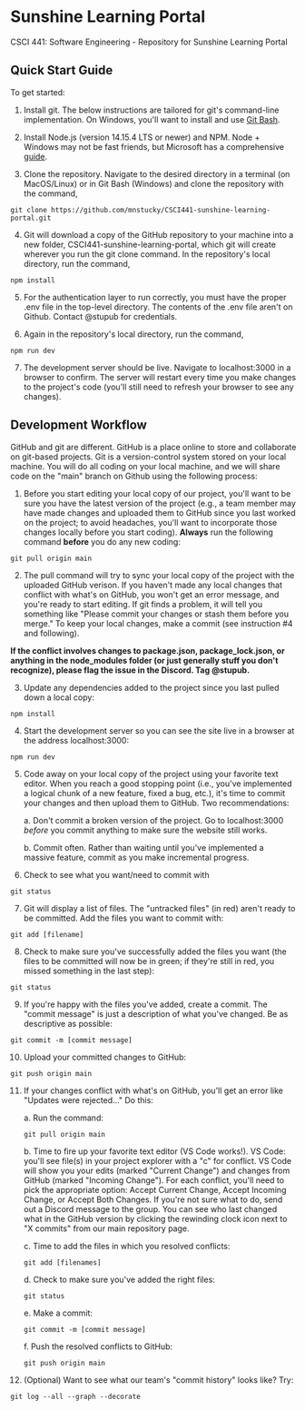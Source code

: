 # Sunshine Learning Portal
CSCI 441: Software Engineering - Repository for Sunshine Learning Portal

## Quick Start Guide
To get started:
1. Install git. The below instructions are tailored for git's command-line implementation. On Windows, you'll want to install and use [Git Bash](https://gitforwindows.org/).

2. Install Node.js (version 14.15.4 LTS or newer) and NPM. Node + Windows may not be fast friends, but Microsoft has a comprehensive [guide](https://docs.microsoft.com/en-us/windows/nodejs/setup-on-windows).

3. Clone the repository. Navigate to the desired directory in a terminal (on MacOS/Linux) or in Git Bash (Windows) and clone the repository with the command,

``` git clone https://github.com/mnstucky/CSCI441-sunshine-learning-portal.git ``` 

4. Git will download a copy of the GitHub repository to your machine into a  new folder, CSCI441-sunshine-learning-portal, which git will create wherever you run the git clone command. In the repository's local directory, run the command, 

``` npm install ```

5. For the authentication layer to run correctly, you must have the proper .env file in the top-level directory. The contents of the .env file aren't on Github. Contact @stupub for credentials.

6. Again in the repository's local directory, run the command, 

```npm run dev``` 

7. The development server should be live. Navigate to localhost:3000 in a browser to confirm. The server will restart every time you make changes to the project's code (you'll still need to refresh your browser to see any changes). 

## Development Workflow

GitHub and git are different. GitHub is a place online to store and collaborate on git-based projects. Git is a version-control system stored on your local machine. You will do all coding on your local machine, and we will share code on the "main" branch on Github using the following process:

1. Before you start editing your local copy of our project, you'll want to be sure you have the latest version of the project (e.g., a team member may have made changes and uploaded them to GitHub since you last worked on the project; to avoid headaches, you'll want to incorporate those changes locally before you start coding). **Always** run the following command **before** you do any new coding:

```git pull origin main```

2. The pull command will try to sync your local copy of the project with the uploaded GitHub verison. If you haven't made any local changes that conflict with what's on GitHub, you won't get an error message, and you're ready to start editing. If git finds a problem, it will tell you something like "Please commit your changes or stash them before you merge." To keep your local changes, make a commit (see instruction #4 and following).

**If the conflict involves changes to package.json, package_lock.json, or anything in the node_modules folder (or just generally stuff you don't recognize), please flag the issue in the Discord. Tag @stupub.**

3. Update any dependencies added to the project since you last pulled down a local copy:

```npm install```

4. Start the development server so you can see the site live in a browser at the address localhost:3000:

``npm run dev``

5. Code away on your local copy of the project using your favorite text editor. When you reach a good stopping point (i.e., you've implemented a logical chunk of a new feature, fixed a bug, etc.), it's time to commit your changes and then upload them to GitHub. Two recommendations:

    a. Don't commit a broken version of the project. Go to localhost:3000 *before* you commit anything to make sure the website still works.

    b. Commit often. Rather than waiting until you've implemented a massive feature, commit as you make incremental progress.

6. Check to see what you want/need to commit with

```git status```

7. Git will display a list of files. The "untracked files" (in red) aren't ready to be committed. Add the files you want to commit with:

```git add [filename]```

8. Check to make sure you've successfully added the files you want (the files to be committed will now be in green; if they're still in red, you missed something in the last step):

```git status```

9. If you're happy with the files you've added, create a commit. The "commit message" is just a description of what you've changed. Be as descriptive as possible:

```git commit -m [commit message]```

10. Upload your committed changes to GitHub:

```git push origin main```

11. If your changes conflict with what's on GitHub, you'll get an error like "Updates were rejected..." Do this:

    a. Run the command:

    ```git pull origin main```

    b. Time to fire up your favorite text editor (VS Code works!). VS Code: you'll see file(s) in your project explorer with a "c" for conflict. VS Code will show you your edits (marked "Current Change") and changes from GitHub (marked "Incoming Change"). For each conflict, you'll need to pick the appropriate option: Accept Current Change, Accept Incoming Change, or Accept Both Changes. If you're not sure what to do, send out a Discord message to the group. You can see who last changed what in the GitHub version by clicking the rewinding clock icon next to "X commits" from our main repository page.

    c. Time to add the files in which you resolved conflicts:

    ```git add [filenames]```

    d. Check to make sure you've added the right files:

    ```git status```

    e. Make a commit:

    ```git commit -m [commit message]```

    f. Push the resolved conflicts to GitHub:

    ```git push origin main```

12. (Optional) Want to see what our team's "commit history" looks like? Try:

```git log --all --graph --decorate```
